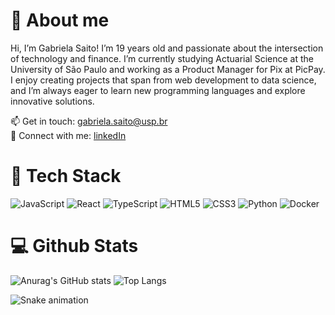 # 👋 About me
Hi, I’m Gabriela Saito!
I’m 19 years old and passionate about the intersection of technology and finance. I’m currently studying Actuarial Science at the University of São Paulo and working as a Product Manager for Pix at PicPay.  
I enjoy creating projects that span from web development to data science, and I’m always eager to learn new programming languages and explore innovative solutions.  

📫 Get in touch: gabriela.saito@usp.br  
💼 Connect with me: [linkedIn](https://www.linkedin.com/in/gabriela-saito-pereira/)

# 🚀 Tech Stack
![JavaScript](https://img.shields.io/badge/javascript-%23323330.svg?style=for-the-badge&logo=javascript&logoColor=%23F7DF1E)
![React](https://img.shields.io/badge/react-%2320232a.svg?style=for-the-badge&logo=react&logoColor=%2361DAFB)
![TypeScript](https://img.shields.io/badge/typescript-%23007ACC.svg?style=for-the-badge&logo=typescript&logoColor=white)
![HTML5](https://img.shields.io/badge/html5-%23E34F26.svg?style=for-the-badge&logo=html5&logoColor=white)
![CSS3](https://img.shields.io/badge/css3-%231572B6.svg?style=for-the-badge&logo=css3&logoColor=white)
![Python](https://img.shields.io/badge/python-3670A0?style=for-the-badge&logo=python&logoColor=ffdd54)
![Docker](https://img.shields.io/badge/docker-%230db7ed.svg?style=for-the-badge&logo=docker&logoColor=white)

# 💻 Github Stats
![Anurag's GitHub stats](https://github-readme-stats.vercel.app/api?username=gabisaito&show_icons=true&theme=date_night)
![Top Langs](https://github-readme-stats.vercel.app/api/top-langs/?username=gabisaito&theme=date_night)

![Snake animation](https://raw.githubusercontent.com/gabisaito/gabisaito/main/snake.svg)

